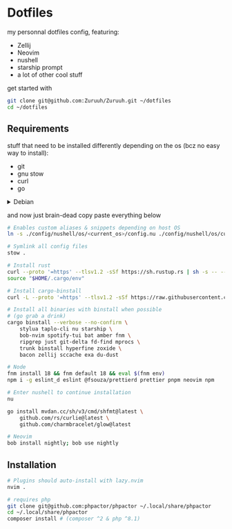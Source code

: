 # Dotfiles

my personnal dotfiles config, featuring:

- Zellij
- Neovim
- nushell
- starship prompt
- a lot of other cool stuff

get started with

```bash
git clone git@github.com:Zuruuh/Zuruuh.git ~/dotfiles
cd ~/dotfiles
```

## Requirements

stuff that need to be installed differently depending on the os (bcz no easy way to install):

- git
- gnu stow
- curl
- go

<details>
    <summary>Debian</summary>

```bash
sudo apt update
# we're going to need some deps after so we download them now
sudo apt install -y git stow curl wget \
    build-essential libssl-dev pkg-config cmake
curl https://dl.google.com/go/go1.21.1.linux-amd64.tar.gz -O
tar -xvf go1.21.1.linux-amd64.tar.gz
sudo mv go /usr/local/
rm go1.21.1.linux-amd64.tar.gz
export PATH="$PATH:/usr/local/go/bin"
```

</details>

and now just brain-dead copy paste everything below

```bash
# Enables custom aliases & snippets depending on host OS
ln -s ./config/nushell/os/<current_os>/config.nu ./config/nushell/os/current.nu

# Symlink all config files
stow .

# Install rust
curl --proto '=https' --tlsv1.2 -sSf https://sh.rustup.rs | sh -s -- --default-toolchain nightly --profile complete --no-modify-path
source "$HOME/.cargo/env"

# Install cargo-binstall
curl -L --proto '=https' --tlsv1.2 -sSf https://raw.githubusercontent.com/cargo-bins/cargo-binstall/main/install-from-binstall-release.sh | bash

# Install all binaries with binstall when possible
# (go grab a drink)
cargo binstall --verbose --no-confirm \
    stylua taplo-cli nu starship \
    bob-nvim spotify-tui bat amber fnm \
    ripgrep just git-delta fd-find mprocs \
    trunk binstall hyperfine zoxide \
    bacon zellij sccache exa du-dust

# Node
fnm install 18 && fnm default 18 && eval $(fnm env)
npm i -g eslint_d eslint @fsouza/prettierd prettier pnpm neovim npm

# Enter nushell to continue installation
nu

go install mvdan.cc/sh/v3/cmd/shfmt@latest \
    github.com/rs/curlie@latest \
    github.com/charmbracelet/glow@latest

# Neovim
bob install nightly; bob use nightly
```

## Installation

```bash
# Plugins should auto-install with lazy.nvim
nvim .

# requires php
git clone git@github.com:phpactor/phpactor ~/.local/share/phpactor
cd ~/.local/share/phpactor
composer install # (composer ^2 & php ^8.1)
```
